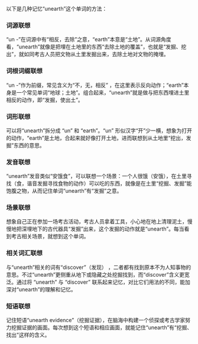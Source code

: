 以下是几种记忆“unearth”这个单词的方法：

### 词源联想
“un -”在词源中有“相反，去除”之意，“earth”本意是“土地”。从词源角度看，“unearth”就像是把埋在土地里的东西“去除土地的覆盖”，也就是“发掘、挖出”，就如同考古人员把文物从土里发掘出来，去除土地对文物的掩埋。

### 词根词缀联想
“un -”作为前缀，常见含义为“不，无，相反” ，在这里表示反向动作；“earth”本身是一个常见单词“地球；土地”。组合起来，“unearth”就是做与把东西埋进土里相反的动作，即“发掘，使出土”。

### 词形联想
可以将“unearth”拆分成 “un” 和 “earth”。“un” 形似汉字“开”少一横，想象为打开的动作，“earth”是土地，合起来就好像打开土地，进而联想到从土地里“挖出，发掘”东西的意思。

### 发音联想
“unearth”发音类似“安饿食”，可以联想一个场景：一个人很饿（安饿），在土里寻找（食，谐音发掘寻找食物的动作）可以吃的东西，就像是在土里“挖掘、发掘”能饱腹之物，从而记住单词“unearth”有“发掘”之意。

### 场景联想
想象自己正在参加一场考古活动，考古人员拿着工具，小心地在地上清理泥土，慢慢地把深埋地下的古代器具“发掘”出来，这个发掘的动作就是“unearth”。每当看到考古相关场景，就想到这个单词。

### 相关词汇联想
与“unearth”相关的词有“discover”（发现） ，二者都有找到原本不为人知事物的意思。不过“unearth”更侧重从地下或隐藏之处挖掘找到，而“discover”含义更宽泛。通过将 “unearth” 与 “discover” 联系起来记忆，对比它们用法的不同，能加深对“unearth”的理解和记忆。

### 短语联想
记住短语“unearth evidence”（挖掘证据），在脑海中构建一个侦探或考古学家努力挖掘证据的画面。每次想到这个短语和相应画面，就能记住“unearth”有“挖掘、找出”这样的含义。 